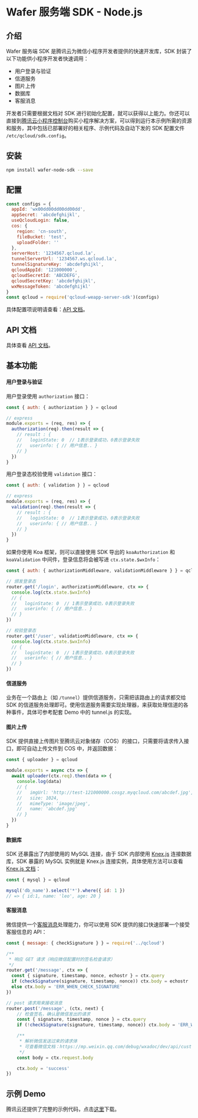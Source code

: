 # Wafer 服务端 SDK - Node.js

## 介绍

Wafer 服务端 SDK 是腾讯云为微信小程序开发者提供的快速开发库，SDK 封装了以下功能供小程序开发者快速调用：

- 用户登录与验证
- 信道服务
- 图片上传
- 数据库
- 客服消息

开发者只需要根据文档对 SDK 进行初始化配置，就可以获得以上能力。你还可以直接到[腾讯云小程序控制台](https://console.qcloud.com/la)购买小程序解决方案，可以得到运行本示例所需的资源和服务，其中包括已部署好的相关程序、示例代码及自动下发的 SDK 配置文件 `/etc/qcloud/sdk.config`。

## 安装

```bash
npm install wafer-node-sdk --save
```

## 配置

```javascript
const configs = {
  appId: 'wx00dd00dd00dd00dd',
  appSecret: 'abcdefghijkl',
  useQcloudLogin: false,
  cos: {
    region: 'cn-south',
    fileBucket: 'test',
    uploadFolder: ''
  },
  serverHost: '1234567.qcloud.la',
  tunnelServerUrl: '1234567.ws.qcloud.la',
  tunnelSignatureKey: 'abcdefghijkl',
  qcloudAppId: '121000000',
  qcloudSecretId: 'ABCDEFG',
  qcloudSecretKey: 'abcdefghijkl',
  wxMessageToken: 'abcdefghijkl'
}
const qcloud = require('qcloud-weapp-server-sdk')(configs)
```

具体配置项说明请查看：[API 文档](/API.md)。

## API 文档

具体查看 [API 文档](/API.md)。

## 基本功能

#### 用户登录与验证

用户登录使用 `authorization` 接口：

```javascript
const { auth: { authorization } } = qcloud

// express
module.exports = (req, res) => {
  authorization(req).then(result => {
    // result : {
    //   loginState: 0  // 1表示登录成功，0表示登录失败
    //   userinfo: { // 用户信息.. }
    // }
  })
}
```

用户登录态校验使用 `validation` 接口：

```javascript
const { auth: { validation } } = qcloud

// express
module.exports = (req, res) => {
  validation(req).then(result => {
    // result : {
    //   loginState: 0  // 1表示登录成功，0表示登录失败
    //   userinfo: { // 用户信息.. }
    // }
  })
}
```

如果你使用 Koa 框架，则可以直接使用 SDK 导出的 `koaAuthorization` 和 `koaValidation` 中间件，登录信息将会被写进 `ctx.state.$wxInfo`：

```javascript
const { auth: { authorizationMiddleware, validationMiddleware } } = qcloud

// 颁发登录态
router.get('/login', authorizationMiddleware, ctx => {
  console.log(ctx.state.$wxInfo)
  // {
  //   loginState: 0  // 1表示登录成功，0表示登录失败
  //   userinfo: { // 用户信息.. }
  // }
})

// 校验登录态
router.get('/user', validationMiddleware, ctx => {
  console.log(ctx.state.$wxInfo)
  // {
  //   loginState: 0  // 1表示登录成功，0表示登录失败
  //   userinfo: { // 用户信息.. }
  // }
})
```

#### 信道服务

业务在一个路由上（如 `/tunnel`）提供信道服务，只需把该路由上的请求都交给 SDK 的信道服务处理即可。使用信道服务需要实现处理器，来获取处理信道的各种事件，具体可参考配套 Demo 中的 tunnel.js 的实现。

#### 图片上传

SDK 提供直接上传图片至腾讯云对象储存（COS）的接口，只需要将请求传入接口，即可自动上传文件到 COS 中，并返回数据：

```javascript
const { uploader } = qcloud

module.exports = async ctx => {
  await uploader(ctx.req).then(data => {
    console.log(data)
    // {
    //   imgUrl: 'http://test-121000000.cosgz.myqcloud.com/abcdef.jpg',
    //   size: 1024,
    //   mimeType: 'image/jpeg',
    //   name: 'abcdef.jpg'
    // }
  })
}
```

#### 数据库

SDK 还暴露出了内部使用的 MySQL 连接，由于 SDK 内部使用 [Knex.js](http://knexjs.org/) 连接数据库，SDK 暴露的 MySQL 实例就是 Knex.js 连接实例，具体使用方法可以查看 [Knex.js 文档](http://knexjs.org/)：

```javascript
const { mysql } = qcloud

mysql('db_name').select('*').where({ id: 1 })
// => { id:1, name: 'leo', age: 20 }
```

#### 客服消息

微信提供一个[客服消息](https://mp.weixin.qq.com/debug/wxadoc/dev/api/custommsg/callback_help.html)处理能力，你可以使用 SDK 提供的接口快速部署一个接受客服信息的 API：

```javascript
const { message: { checkSignature } } = require('../qcloud')

/**
 * 响应 GET 请求（响应微信配置时的签名检查请求）
 */
router.get('/message', ctx => {
  const { signature, timestamp, nonce, echostr } = ctx.query
  if (checkSignature(signature, timestamp, nonce)) ctx.body = echostr
  else ctx.body = 'ERR_WHEN_CHECK_SIGNATURE'
})

// post 请求用来接收消息
router.post('/message', (ctx, next) {
    // 检查签名，确认是微信发出的请求
    const { signature, timestamp, nonce } = ctx.query
    if (!checkSignature(signature, timestamp, nonce)) ctx.body = 'ERR_WHEN_CHECK_SIGNATURE'

    /**
     * 解析微信发送过来的请求体
     * 可查看微信文档：https://mp.weixin.qq.com/debug/wxadoc/dev/api/custommsg/receive.html#接收消息和事件
     */
    const body = ctx.request.body

    ctx.body = 'success'
})
```

## 示例 Demo

腾讯云还提供了完整的示例代码，点击[这里]()下载。
